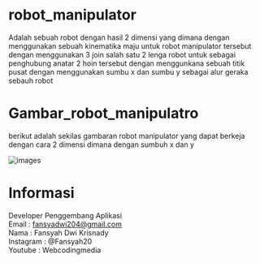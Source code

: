 # robot_manipulator
Adalah sebuah robot dengan hasil 2 dimensi yang dimana dengan menggunakan sebuah kinematika maju untuk robot manipulator tersebut dengan
menggunakan 3 join salah satu 2 lenga robot untuk sebagai penghubung anatar 2 hoin tersebut dengan menggunkana sebuah  titik pusat dengan
menggunakan sumbu x dan sumbu y sebagai alur geraka sebauh robot

# Gambar_robot_manipulatro
berikut adalah sekilas gambaran robot manipulator yang dapat berkeja dengan cara 2 dimensi dimana dengan sumbuh x dan y 

![images](https://user-images.githubusercontent.com/66173468/203382197-9e75b6a7-7660-4df9-ab12-2ee4f0efeae0.jpg)

# Informasi
Developer Penggembang Aplikasi 
<br>
Email : fansyadwi204@gmail.com  
Nama  : Fansyah Dwi Krisnady
<br>
Instagram : @Fansyah20
<br>
Youtube : Webcodingmedia
